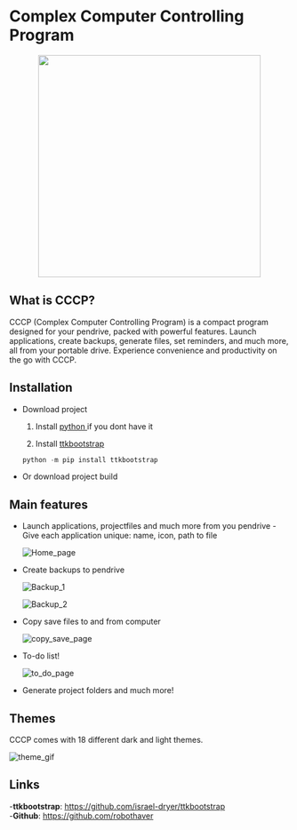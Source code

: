 # Complex Computer Controlling Program
<p align=center>
  <img src="Source\Readme\CCCP_logo_500x247.png" width=400>
</p>

## What is CCCP?

CCCP (Complex Computer Controlling Program) is a compact program designed for your pendrive,
packed with powerful features. Launch applications, create backups,
generate files, set reminders, and much more, all from your portable drive.
Experience convenience and productivity on the go with CCCP.


## Installation
- Download project
    1. Install [ python ](https://www.python.org/downloads/) if you dont have it

    2. Install [ttkbootstrap](https://github.com/israel-dryer/ttkbootstrap)

    ```python
    python -m pip install ttkbootstrap
    ```
- Or download project build
## Main features
- Launch applications, projectfiles and much more from you pendrive
    -Give each application unique: name, icon, path to file

    ![Home_page](Source\Readme\home_page.png)
    
- Create backups to pendrive

    ![Backup_1](Source\Readme\backup_page_1.png)

    ![Backup_2](Source\Readme\backup_page_2.png)

- Copy save files to and from computer
    
    ![copy_save_page](Source\Readme\copy_save_page.png)

- To-do list!
    
    ![to_do_page](Source\Readme\to_do_page.PNG)

- Generate project folders and much more!

## Themes
CCCP comes with 18 different dark and light themes.

![theme_gif](Source\Readme\theme.gif)

## Links
-__ttkbootstrap__: https://github.com/israel-dryer/ttkbootstrap   
-__Github__: https://github.com/robothaver  
